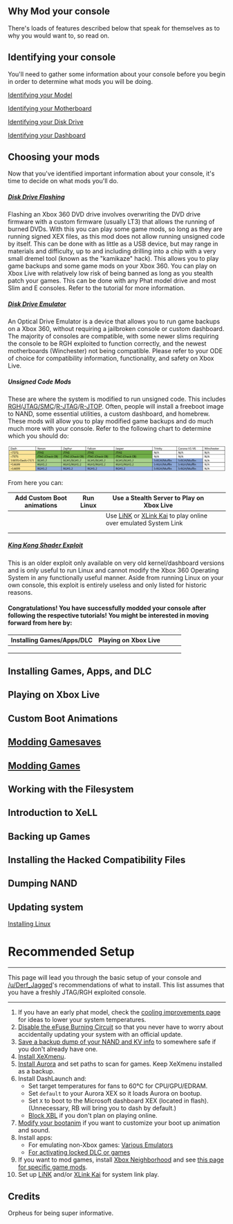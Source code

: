 ## Why Mod your console

There's loads of features described below that speak for themselves as to why you would want to, so read on.

## Identifying your console

You'll need to gather some information about your console before you begin in order to determine what mods you will be doing.

[Identifying your Model](https://360.consolemods.org/modguide/identifyconsole/model.html)

[Identifying your Motherboard](https://360.consolemods.org/modguide/identifyconsole/motherboard.html)

[Identifying your Disk Drive](https://360.consolemods.org/modguide/identifyconsole/dvddrive.html)

[Identifying your Dashboard](https://360.consolemods.org/modguide/identifyconsole/dashboard.html)

## Choosing your mods

Now that you've identified important information about your console, it's time to decide on what mods you'll do.

##### [Disk Drive Flashing](https://360.consolemods.org/modguide/odd/oddflashing.html)

Flashing an Xbox 360 DVD drive involves overwriting the DVD drive  firmware with a custom firmware (usually LT3) that allows the running of burned DVDs. With this you can play some game mods, so long as they are running signed XEX files, as this mod does not allow running unsigned code by itself. This can be done with as little as a USB device, but may range in materials and difficulty, up to and including drilling into a chip with a very small dremel tool (known  as the "kamikaze" hack). This allows you to play game backups and some game mods on your Xbox 360. You can play on Xbox Live with relatively low risk of being banned as long as you stealth patch your games. This can be done with any Phat model drive and most Slim and E consoles. Refer to the tutorial for more information.

##### [Disk Drive Emulator](https://360.consolemods.org/modguide/odes/index.html)

An Optical Drive Emulator is a device that allows you to run game backups on a Xbox 360, without requiring a jailbroken  console or custom dashboard. The majority of consoles are compatible, with some newer slims requiring the console to be RGH exploited to function correctly, and the newest motherboards (Winchester) not being compatible. Please refer to your ODE of choice for compatibility information, functionality, and safety on Xbox Live.

##### Unsigned Code Mods

These are where the system is modified to run unsigned code. This includes [RGH](https://360.consolemods.org/modguide/rgh/index.html)/[JTAG/SMC](https://360.consolemods.org/modguide/jtag-smc/index.html)/[R-JTAG](https://360.consolemods.org/modguide/rjtag/index.html)/[R-JTOP](https://360.consolemods.org/modguide/rjtop/index.html). Often, people will install a freeboot image to NAND, some essential utilities, a custom dashboard, and homebrew. These mods will allow you to play modified game backups and do much much more with your console. Refer to the following chart to determine which you should do:

![exploitchart](/media/guides/unsignedcodemods/exploitchart.png)

From here you can: 

| Add Custom Boot animations | Run Linux | Use a Stealth Server to Play on Xbox Live                    |      |      |
| -------------------------- | --------- | ------------------------------------------------------------ | ---- | ---- |
|                            |           | Use [LiNK](https://360.consolemods.org/software/networking/link.html) or [XLink Kai](https://360.consolemods.org/software/networking/kai.html) to play online over emulated System Link |      |      |
|                            |           |                                                              |      |      |
|                            |           |                                                              |      |      |



##### [King Kong Shader Exploit](kkexploit.md)

This is an older exploit only available on very old kernel/dashboard versions and is only useful to run Linux and cannot modify the Xbox 360 Operating System in any functionally useful manner. Aside from running Linux on your own console, this exploit is entirely useless and only listed for historic reasons.

#### Congratulations! You have successfully modded your console after following the respective tutorials! You might be interested in moving forward from here by: 

| Installing Games/Apps/DLC | Playing on Xbox Live |      |      |      |
| ------------------------- | -------------------- | ---- | ---- | ---- |
|                           |                      |      |      |      |
|                           |                      |      |      |      |
|                           |                      |      |      |      |



## Installing Games, Apps, and DLC

## Playing on Xbox Live

## Custom Boot Animations

## [Modding Gamesaves](savegamemodding/index.md)

## [Modding Games](gamemodding/index.md)

## Working with the Filesystem

## Introduction to XeLL

## Backing up Games

## Installing the Hacked Compatibility Files

## Dumping NAND

## Updating system

[Installing Linux](development/installlinux.md)

# Recommended Setup

------

This page will lead you through the basic setup of your console and [/u/Derf_Jagged](https://www.reddit.com/u/Derf_Jagged)'s recommendations of what to install. This list assumes that you have a freshly JTAG/RGH exploited console. 

------

1. If you have an early phat model, check the [cooling improvements page](https://360.consolemods.org/repairguide/improvecooling.html) for ideas to lower your system temperatures. 
2. [Disable the eFuse Burning Circuit](https://360.consolemods.org/repairguide/disableefuseburn.html) so that you never have to worry about accidentally updating your system with an official update.
3. [Save a backup dump of your NAND and KV info](https://360.consolemods.org/modguide/nanddump/index.html) to somewhere safe if you don't already have one. 
4. [Install XeXmenu](https://360.consolemods.org/software/utilities/xexmenu.html). 
5. [Install Aurora](https://360.consolemods.org/software/dashboards/aurora.html) and set paths to scan for games. Keep XeXmenu installed as a backup.
6. Install DashLaunch and:
   - Set target temperatures for fans to 60°C for CPU/GPU/EDRAM.
   - Set `default` to your Aurora XEX so it loads Aurora on bootup.
   - Set `X` to boot to the Microsoft dashboard XEX (located in flash). (Unnecessary, RB will bring you to dash by default.)
   - [Block XBL](https://360.consolemods.org/modguide/preventbans.html) if you don't plan on playing online.
7. [Modify your bootanim](https://360.consolemods.org/modguide/custombootanims.html) if you want to customize your boot up animation and sound.
8. Install apps:
   - For emulating non-Xbox games: [Various Emulators](https://360.consolemods.org/software/emulators/index.html)
   - [For activating locked DLC or games](https://360.consolemods.org/modguide/gamebackups/gamepatching.html)
9. If you want to mod games, install [Xbox Neighborhood](https://360.consolemods.org/software/networking/xboxneighborhood.html) and see [this page for specific game mods](https://360.consolemods.org/modguide/gamemodding/index.html).
10. Set up [LiNK](https://360.consolemods.org/software/networking/link.html) and/or [XLink Kai](https://360.consolemods.org/software/networking/kai.html) for system link play.



## Credits

Orpheus for being super informative.